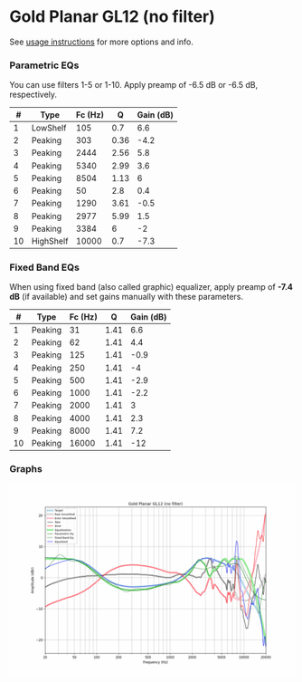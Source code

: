 # Gold Planar GL12 (no filter)
See [usage instructions](https://github.com/jaakkopasanen/AutoEq#usage) for more options and info.

### Parametric EQs
You can use filters 1-5 or 1-10. Apply preamp of -6.5 dB or -6.5 dB, respectively.

|   # | Type      |   Fc (Hz) |    Q |   Gain (dB) |
|-----|-----------|-----------|------|-------------|
|   1 | LowShelf  |       105 | 0.7  |         6.6 |
|   2 | Peaking   |       303 | 0.36 |        -4.2 |
|   3 | Peaking   |      2444 | 2.56 |         5.8 |
|   4 | Peaking   |      5340 | 2.99 |         3.6 |
|   5 | Peaking   |      8504 | 1.13 |         6   |
|   6 | Peaking   |        50 | 2.8  |         0.4 |
|   7 | Peaking   |      1290 | 3.61 |        -0.5 |
|   8 | Peaking   |      2977 | 5.99 |         1.5 |
|   9 | Peaking   |      3384 | 6    |        -2   |
|  10 | HighShelf |     10000 | 0.7  |        -7.3 |

### Fixed Band EQs
When using fixed band (also called graphic) equalizer, apply preamp of **-7.4 dB** (if available) and set gains manually with these parameters.

|   # | Type    |   Fc (Hz) |    Q |   Gain (dB) |
|-----|---------|-----------|------|-------------|
|   1 | Peaking |        31 | 1.41 |         6.6 |
|   2 | Peaking |        62 | 1.41 |         4.4 |
|   3 | Peaking |       125 | 1.41 |        -0.9 |
|   4 | Peaking |       250 | 1.41 |        -4   |
|   5 | Peaking |       500 | 1.41 |        -2.9 |
|   6 | Peaking |      1000 | 1.41 |        -2.2 |
|   7 | Peaking |      2000 | 1.41 |         3   |
|   8 | Peaking |      4000 | 1.41 |         2.3 |
|   9 | Peaking |      8000 | 1.41 |         7.2 |
|  10 | Peaking |     16000 | 1.41 |       -12   |

### Graphs
![](./Gold%20Planar%20GL12%20(no%20filter).png)
